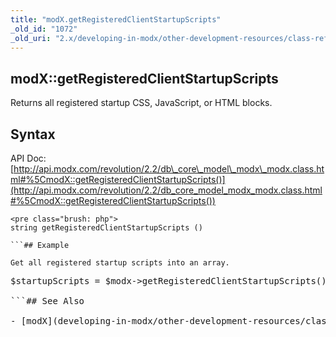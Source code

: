```yaml
---
title: "modX.getRegisteredClientStartupScripts"
_old_id: "1072"
_old_uri: "2.x/developing-in-modx/other-development-resources/class-reference/modx/modx.getregisteredclientstartupscripts"
---
```


## modX::getRegisteredClientStartupScripts

Returns all registered startup CSS, JavaScript, or HTML blocks.

## Syntax

API Doc: [http://api.modx.com/revolution/2.2/db\_core\_model\_modx\_modx.class.html#%5CmodX::getRegisteredClientStartupScripts()](http://api.modx.com/revolution/2.2/db_core_model_modx_modx.class.html#%5CmodX::getRegisteredClientStartupScripts())

```
<pre class="brush: php">
string getRegisteredClientStartupScripts ()

```## Example

Get all registered startup scripts into an array.

```
<pre class="brush: php">
$startupScripts = $modx->getRegisteredClientStartupScripts();

```## See Also

- [modX](developing-in-modx/other-development-resources/class-reference/modx "modX")